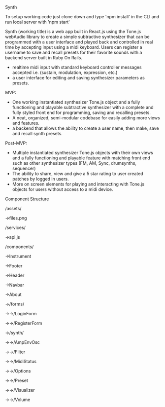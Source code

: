 Synth

To setup working code just clone down and type 'npm install' in the CLI and run local server with 'npm start'

Synth (working title) is a web app built in React.js using the Tone.js webAudio library to create a simple subtractive synthesizer that can be programmed with a user interface and played back and controlled in real time by accepting input using a midi keyboard.  Users can register a username to save and recall presets for their favorite sounds with a backend server built in Ruby On Rails.  

- realtime midi input with standard keyboard controller messages accepted i.e. (sustain, modulation, expression, etc.)
- a user interface for editing and saving synthesizer parameters as presets.


MVP:
- One working instantiated synthesizer Tone.js object and a fully functioning and playable subtractive synthesizer with a complete and fully styled front end for programming, saving and recalling presets.
- A neat, organized, semi-modular codebase for easily adding more views and features.
- a backend that allows the ability to create a user name, then make, save and recall synth presets.

Post-MVP:
- Multiple instantiated synthesizer Tone.js objects with their own views and a fully functioning and playable feature with matching front end such as other synthesizer types (FM, AM, Sync, drumsynths, sequencer)
- The ability to share, view and give a 5 star rating to user created patches by logged in users.
- More on screen elements for playing and interacting with Tone.js objects for users without access to a midi device.


Component Structure

/assets/

->files.png

/services/

->api.js

/components/

->Instrument

->Footer

->Header

->Navbar

->About

->/forms/

->->/LoginForm

->->/RegisterForm

->/synth/

->->/AmpEnvOsc

->->/Filter

->->/MidiStatus

->->/Options

->->/Preset

->->/Visualizer

->->/Volume











<!-- This project was bootstrapped with [Create React App](https://github.com/facebook/create-react-app).

## Available Scripts

In the project directory, you can run:

### `npm start`

Runs the app in the development mode.<br>
Open [http://localhost:3000](http://localhost:3000) to view it in the browser.

The page will reload if you make edits.<br>
You will also see any lint errors in the console.

### `npm test`

Launches the test runner in the interactive watch mode.<br>
See the section about [running tests](https://facebook.github.io/create-react-app/docs/running-tests) for more information.

### `npm run build`

Builds the app for production to the `build` folder.<br>
It correctly bundles React in production mode and optimizes the build for the best performance.

The build is minified and the filenames include the hashes.<br>
Your app is ready to be deployed!

See the section about [deployment](https://facebook.github.io/create-react-app/docs/deployment) for more information.

### `npm run eject`

**Note: this is a one-way operation. Once you `eject`, you can’t go back!**

If you aren’t satisfied with the build tool and configuration choices, you can `eject` at any time. This command will remove the single build dependency from your project.

Instead, it will copy all the configuration files and the transitive dependencies (Webpack, Babel, ESLint, etc) right into your project so you have full control over them. All of the commands except `eject` will still work, but they will point to the copied scripts so you can tweak them. At this point you’re on your own.

You don’t have to ever use `eject`. The curated feature set is suitable for small and middle deployments, and you shouldn’t feel obligated to use this feature. However we understand that this tool wouldn’t be useful if you couldn’t customize it when you are ready for it.

## Learn More

You can learn more in the [Create React App documentation](https://facebook.github.io/create-react-app/docs/getting-started).

To learn React, check out the [React documentation](https://reactjs.org/).

### Code Splitting

This section has moved here: https://facebook.github.io/create-react-app/docs/code-splitting

### Analyzing the Bundle Size

This section has moved here: https://facebook.github.io/create-react-app/docs/analyzing-the-bundle-size

### Making a Progressive Web App

This section has moved here: https://facebook.github.io/create-react-app/docs/making-a-progressive-web-app

### Advanced Configuration

This section has moved here: https://facebook.github.io/create-react-app/docs/advanced-configuration

### Deployment

This section has moved here: https://facebook.github.io/create-react-app/docs/deployment

### `npm run build` fails to minify

This section has moved here: https://facebook.github.io/create-react-app/docs/troubleshooting#npm-run-build-fails-to-minify --!>
